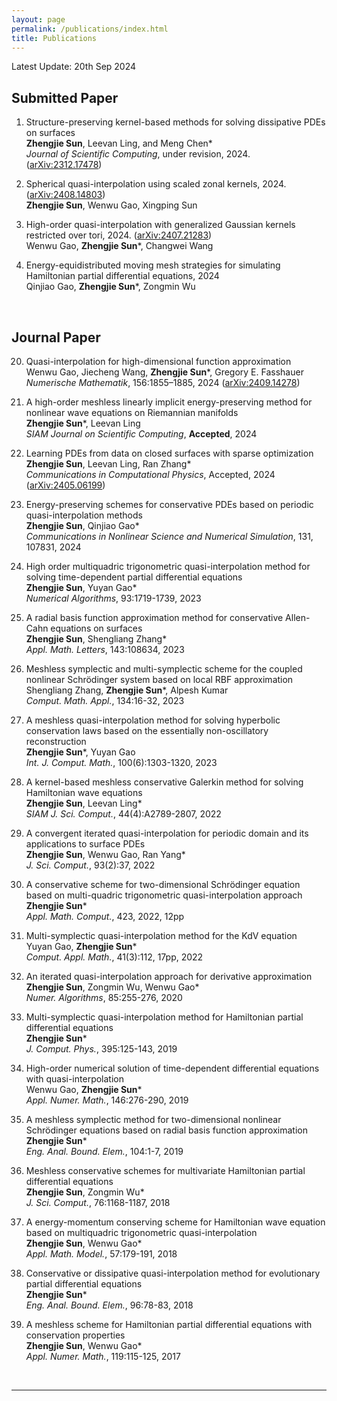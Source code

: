 ```yaml
---
layout: page
permalink: /publications/index.html
title: Publications
---
```


Latest Update: 20th Sep 2024

## Submitted Paper

 1. Structure-preserving kernel-based methods for solving dissipative PDEs on surfaces <br>
  **Zhengjie Sun**, Leevan Ling, and Meng Chen\* <br>
   <em>*Journal of Scientific Computing*</em>, under revision, 2024. ([arXiv:2312.17478](https://arxiv.org/abs/2312.17478))

 2. Spherical quasi-interpolation using scaled zonal kernels, 2024. ([arXiv:2408.14803](https://arxiv.org/abs/2408.14803)) <br>
   **Zhengjie Sun**, Wenwu Gao, Xingping Sun 

 3. High-order quasi-interpolation with generalized Gaussian kernels restricted over tori, 2024. ([arXiv:2407.21283](https://arxiv.org/abs/2407.21283)) <br>
   Wenwu Gao, **Zhengjie Sun**\*, Changwei Wang
  
 4. Energy-equidistributed moving mesh strategies for simulating Hamiltonian partial differential equations, 2024 <br>
   Qinjiao Gao, **Zhengjie Sun**\*, Zongmin Wu

  <br>

## Journal Paper
20. Quasi-interpolation for high-dimensional function approximation <br>
    Wenwu Gao, Jiecheng Wang, **Zhengjie Sun**\*, Gregory E. Fasshauer <br>
    *Numerische Mathematik*, 156:1855–1885, 2024 ([arXiv:2409.14278](https://arxiv.org/abs/2409.14278))

19. A high-order meshless linearly implicit energy-preserving method for nonlinear wave equations on Riemannian manifolds <br>
    **Zhengjie Sun**\*, Leevan Ling <br>
    *SIAM Journal on Scientific Computing*, **Accepted**, 2024

18. Learning PDEs from data on closed surfaces with sparse optimization <br>
    **Zhengjie Sun**, Leevan Ling, Ran Zhang\* <br>
    *Communications in Computational Physics*, Accepted, 2024 ([arXiv:2405.06199](https://arxiv.org/abs/2405.06199)) 

17. Energy-preserving schemes for conservative PDEs based on periodic quasi-interpolation methods <br>
    **Zhengjie Sun**, Qinjiao Gao\* <br>
    *Communications in Nonlinear Science and Numerical Simulation*, 131, 107831, 2024

16. High order multiquadric trigonometric quasi-interpolation method for solving time-dependent partial differential equations  <br>
    **Zhengjie Sun**, Yuyan Gao\* <br>
    *Numerical Algorithms*, 93:1719-1739, 2023

15. A radial basis function approximation method for conservative Allen-Cahn equations on surfaces  <br>
    **Zhengjie Sun**, Shengliang Zhang\*  <br>
    *Appl. Math. Letters*, 143:108634, 2023

14. Meshless symplectic and multi-symplectic scheme for the coupled nonlinear Schrödinger system based on local RBF approximation  <br>
    Shengliang Zhang, **Zhengjie Sun**\*, Alpesh Kumar  <br>
    *Comput. Math. Appl.*, 134:16-32, 2023

13. A meshless quasi-interpolation method for solving hyperbolic conservation laws based on the essentially non-oscillatory reconstruction  <br>
    **Zhengjie Sun**\*, Yuyan Gao <br>
    *Int. J. Comput. Math.*, 100(6):1303-1320, 2023

12. A kernel-based meshless conservative Galerkin method for solving Hamiltonian wave equations  <br>
    **Zhengjie Sun**, Leevan Ling\*  <br>
    *SIAM J. Sci. Comput.*, 44(4):A2789-2807, 2022

11. A convergent iterated quasi-interpolation for periodic domain and its applications to surface PDEs <br>
    **Zhengjie Sun**, Wenwu Gao, Ran Yang\* <br>
    *J. Sci. Comput.*, 93(2):37, 2022

10. A conservative scheme for two-dimensional Schrödinger equation based on multi-quadric trigonometric quasi-interpolation approach <br>
    **Zhengjie Sun**\*  <br>
    *Appl. Math. Comput.*, 423, 2022, 12pp

9. Multi-symplectic quasi-interpolation method for the KdV equation <br>
    Yuyan Gao, **Zhengjie Sun**\* <br>
   *Comput. Appl. Math.*, 41(3):112, 17pp, 2022

8. An iterated quasi-interpolation approach for derivative approximation <br>
   **Zhengjie Sun**, Zongmin Wu, Wenwu Gao\* <br>
   *Numer. Algorithms*, 85:255-276, 2020

7. Multi-symplectic quasi-interpolation method for Hamiltonian partial differential equations <br>
   **Zhengjie Sun**\* <br>
   *J. Comput. Phys.*, 395:125-143, 2019

6. High-order numerical solution of time-dependent differential equations with quasi-interpolation <br>
   Wenwu Gao, **Zhengjie Sun**\* <br>
   *Appl. Numer. Math.*, 146:276-290, 2019

5. A meshless symplectic method for two-dimensional nonlinear Schrödinger equations based on radial basis function approximation <br>
   **Zhengjie Sun**\* <br>
   *Eng. Anal. Bound. Elem.*, 104:1-7, 2019

4. Meshless conservative schemes for multivariate Hamiltonian partial differential equations <br>
   **Zhengjie Sun**, Zongmin Wu\*  <br>
   *J. Sci. Comput.*, 76:1168-1187, 2018

3. A energy-momentum conserving scheme for Hamiltonian wave equation based on multiquadric trigonometric quasi-interpolation <br>
   **Zhengjie Sun**, Wenwu Gao\*  <br>
   *Appl. Math. Model.*, 57:179-191, 2018

2. Conservative or dissipative quasi-interpolation method for evolutionary partial differential equations <br>
   **Zhengjie Sun**\* <br>
   *Eng. Anal. Bound. Elem.*, 96:78-83, 2018

1. A meshless scheme for Hamiltonian partial differential equations with conservation properties  <br>
  **Zhengjie Sun**, Wenwu Gao\* <br>
  *Appl. Numer. Math.*, 119:115-125, 2017

  <br>

---


